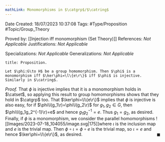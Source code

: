 ```yaml
---
mathLink: Monomorphisms in $\catgrp$/$\catring$
---
```


<div class="topSpace"></div>

Date Created: 18/07/2023 10:37:08
Tags: #Type/Proposition #Topic/Group_Theory

Proved by: [[Injection iff monomorphism (Set Theory)]]
References: <i>Not Applicable</i>
Justifications: <i>Not Applicable</i>

Specializations: <i>Not Applicable</i>
Generalizations: <i>Not Applicable</i>

``` ad-Proposition
title: Proposition.

Let $\phi:G\to H$ be a group homomorphism. Then $\phi$ is a monomorphism iff $\ker\phi=\l\{e\r\}$ iff $\phi$ is injective. Similarly in $\catring$.

```

<i>Proof.</i> That $\phi$ is injective implies that it is a monomorphism holds in $\catset$, so applying this result to group homomorphisms shows that they hold in $\catgrp$ too. That $\ker\phi=\l\{e\r\}$ implies that $\phi$ is injective is also easy, for if $\phi\l(g_1\r)=\phi\l(g_2\r)$ for $g_1,g_2\in G$, then $\phi\l(g_1g_2^{-1}\r)=e$ and hence $g_1g_2^{-1}=e$. Thus $g_1=g_2$, as desired. Finally, if $\phi$ is a monomorphism, we consider the parallel homomorphisms
![[Images/2023-07-18_104055/image.svg|175]]where $\iota$ is the inclusion map and $e$ is the trivial map. Then $\phi\circ\iota=\phi\circ e$ is the trivial map, so $\iota=e$ and hence $\ker\phi=\l\{e\r\}$, as desired.<span style="float:right;">$\blacksquare$</span>
